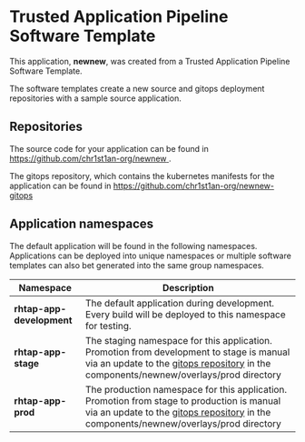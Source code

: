 # Trusted Application Pipeline Software Template

This application, **newnew**, was created from a Trusted Application Pipeline Software Template.

The software templates create a new source and gitops deployment repositories with a sample source application. 

## Repositories

The source code for your application can be found in [https://github.com/chr1st1an-org/newnew ](https://github.com/chr1st1an-org/newnew ).
 
The gitops repository, which contains the kubernetes manifests for the application can be found in 
[https://github.com/chr1st1an-org/newnew-gitops ](https://github.com/chr1st1an-org/newnew-gitops ) 

## Application namespaces 

The default application will be found in the following namespaces. Applications can be deployed into unique namespaces or multiple software templates can also bet generated into the same group namespaces.  

|  Namespace   |  Description   |  
| -------- | -------- |   
| **rhtap-app-development** | The default application during development. Every build will be deployed to this namespace for testing. | 
| **rhtap-app-stage** | The staging namespace for this application. Promotion from development to stage is manual via an update to the [gitops repository](https://github.com/chr1st1an-org/newnew-gitops ) in the components/newnew/overlays/prod directory |  
| **rhtap-app-prod** | The production namespace for this application. Promotion from stage to production is manual via an update to the [gitops repository](https://github.com/chr1st1an-org/newnew-gitops ) in the components/newnew/overlays/prod directory | 